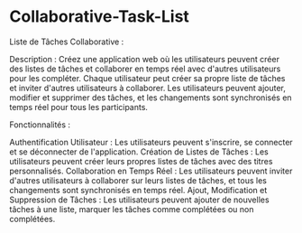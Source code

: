 # Collaborative-Task-List
Liste de Tâches Collaborative : 

Description : Créez une application web où les utilisateurs peuvent créer des listes de tâches et collaborer en temps réel avec d'autres utilisateurs pour les compléter.
Chaque utilisateur peut créer sa propre liste de tâches et inviter d'autres utilisateurs à collaborer. 
Les utilisateurs peuvent ajouter, modifier et supprimer des tâches, et les changements sont synchronisés en temps réel pour tous les participants.

Fonctionnalités :

Authentification Utilisateur : Les utilisateurs peuvent s'inscrire, se connecter et se déconnecter de l'application.
Création de Listes de Tâches : Les utilisateurs peuvent créer leurs propres listes de tâches avec des titres personnalisés.
Collaboration en Temps Réel : Les utilisateurs peuvent inviter d'autres utilisateurs à collaborer sur leurs listes de tâches, et tous les changements sont synchronisés en temps réel.
Ajout, Modification et Suppression de Tâches : Les utilisateurs peuvent ajouter de nouvelles tâches à une liste, marquer les tâches comme complétées ou non complétées.



